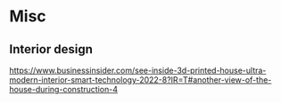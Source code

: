 # Misc

## Interior design

https://www.businessinsider.com/see-inside-3d-printed-house-ultra-modern-interior-smart-technology-2022-8?IR=T#another-view-of-the-house-during-construction-4
